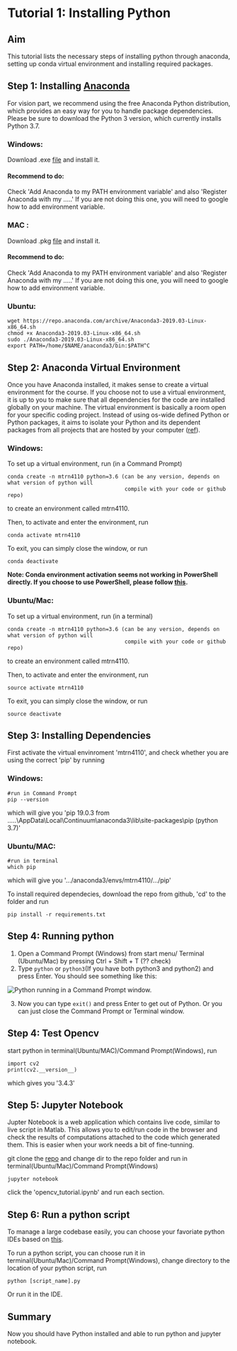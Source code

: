 # Tutorial 1: Installing Python

## Aim

This tutorial lists the necessary steps of installing python through anaconda, setting up conda virtual environment and installing required packages.

## Step 1: Installing [Anaconda](https://www.anaconda.com/distribution/#linux)
For vision part,  we recommend using the free Anaconda Python distribution, which provides an easy way for you to handle 
package dependencies. Please be sure to download the Python 3 version, which currently installs Python 3.7.

### Windows:

Download .exe [file](https://repo.anaconda.com/archive/Anaconda3-2019.03-Windows-x86_64.exe) and install it.

#### Recommend to do: 
Check 'Add Anaconda to my PATH environment variable' and also 'Register Anaconda with my .....'
If you are not doing this one, you will need to google how to add environment variable.

### MAC :

Download .pkg [file](https://repo.anaconda.com/archive/Anaconda3-2019.03-MacOSX-x86_64.pkg) and install it.

#### Recommend to do: 
Check 'Add Anaconda to my PATH environment variable' and also 'Register Anaconda with my .....'
If you are not doing this one, you will need to google how to add environment variable.

### Ubuntu:

```
wget https://repo.anaconda.com/archive/Anaconda3-2019.03-Linux-x86_64.sh
chmod +x Anaconda3-2019.03-Linux-x86_64.sh
sudo ./Anaconda3-2019.03-Linux-x86_64.sh
export PATH=/home/$NAME/anaconda3/bin:$PATH^C
```

## Step 2: Anaconda Virtual Environment
Once you have Anaconda installed, it makes sense to create a virtual environment for the course.
If you choose not to use a virtual environment, it is up to you to make sure that all dependencies 
for the code are installed globally on your machine. The virtual environment is basically a room open for your specific coding project. Instead of using os-wide defined Python or Python packages, it aims to isolate your Python and its dependent packages from all projects that are hosted by your computer ([ref](https://medium.com/@pinareceaktan/what-is-this-virtual-environments-in-python-and-why-anyone-ever-needs-them-7e3e682f9d2)).

### Windows:

To set up a virtual environment, run (in a Command Prompt)
```
conda create -n mtrn4110 python=3.6 (can be any version, depends on what version of python will 
                                     compile with your code or github repo)

```
to create an environment called mtrn4110.

Then, to activate and enter the environment, run
```
conda activate mtrn4110
```
To exit, you can simply close the window, or run

```
conda deactivate
```
**Note: Conda environment activation seems not working in PowerShell directly. If you choose to use PowerShell, please follow [this](https://github.com/conda/conda/issues/8428#issuecomment-474867193).**

### Ubuntu/Mac:

To set up a virtual environment, run (in a terminal)
```
conda create -n mtrn4110 python=3.6 (can be any version, depends on what version of python will 
                                     compile with your code or github repo)

```
to create an environment called mtrn4110.

Then, to activate and enter the environment, run
```
source activate mtrn4110
```
To exit, you can simply close the window, or run

```
source deactivate
```

## Step 3: Installing Dependencies
First activate the virtual envinroment 'mtrn4110', and check whether you are using the correct 'pip' by running

### Windows:
```
#run in Command Prompt
pip --version
```
which will give you 'pip 19.0.3 from .....\AppData\Local\Continuum\anaconda3\lib\site-packages\pip (python 3.7)'

### Ubuntu/MAC:
```
#run in terminal
which pip
```
which will give you '.../anaconda3/envs/mtrn4110/.../pip'

To install required dependecies, download the repo from github, 'cd' to the folder and run

```
pip install -r requirements.txt
```
## Step 4: Running python
1. Open a Command Prompt (Windows) from start menu/ Terminal (Ubuntu/Mac) by pressing Ctrl + Shift + T (?? check)
2. Type ```python``` or ``` python3 ```(If you have both python3 and python2) and press Enter. You should see something like this:
 
 ![Python running in a Command Prompt window.](python-terminal.PNG)

3. Now you can type ```exit()``` and press Enter to get out of Python. Or you can just close the Command Prompt or Terminal window.

## Step 4: Test Opencv

start python in terminal(Ubuntu/MAC)/Command Prompt(Windows), run
```
import cv2
print(cv2.__version__)
```
which gives you '3.4.3'

## Step 5: Jupyter Notebook

Jupter Notebook is a web application which contains live code, similar to live script in Matlab. This allows you to edit/run code in the browser and check the results of computations attached to the code which generated them. This is easier when your work needs a bit of fine-tunning. 

git clone the [repo](https://github.com/drliaowu/MTRN4110_2019) and change dir to the repo folder and run in terminal(Ubuntu/Mac)/Command Prompt(Windows)
```
jupyter notebook
```
click the 'opencv_tutorial.ipynb' and run each section.

## Step 6: Run a python script

To manage a large codebase easily, you can choose your favoriate python IDEs based on [this](https://www.guru99.com/python-ide-code-editor.html). 

To run a python script, you can choose run it in terminal(Ubuntu/Mac)/Command Prompt(Windows), change directory to the location of your python script, run
```
python [script_name].py
```
Or run it in the IDE.

## Summary

Now you should have Python installed and able to run python and jupyter notebook.
